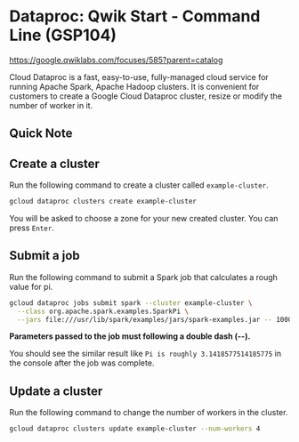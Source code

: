 # Dataproc: Qwik Start - Command Line (GSP104)



<https://google.qwiklabs.com/focuses/585?parent=catalog>



Cloud Dataproc is a fast, easy-to-use, fully-managed cloud service for running Apache Spark, Apache Hadoop clusters. It is convenient for customers to create a Google Cloud Dataproc cluster, resize or modify the number of worker in it.



## Quick Note





## Create a cluster

Run the following command to create a cluster called `example-cluster`.

```sh
gcloud dataproc clusters create example-cluster
```

You will be asked to choose a zone for your new created cluster. You can press `Enter`.



## Submit a job

Run the following command to submit a Spark job that calculates a rough value for pi.

```sh
gcloud dataproc jobs submit spark --cluster example-cluster \
  --class org.apache.spark.examples.SparkPi \
  --jars file:///usr/lib/spark/examples/jars/spark-examples.jar -- 1000
```

**Parameters passed to the job must following a double dash (--).**

You should see the similar result like `Pi is roughly 3.1418577514185775` in the console after the job was complete.



## Update a cluster

Run the following command to change the number of workers in the cluster.

```sh
gcloud dataproc clusters update example-cluster --num-workers 4
```





